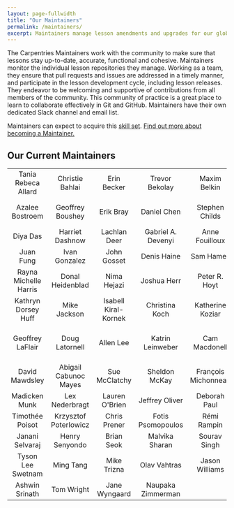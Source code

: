 ```yaml
---
layout: page-fullwidth
title: "Our Maintainers"
permalink: /maintainers/
excerpt: Maintainers manage lesson amendments and upgrades for our global Carpentries Community.
---
```


The Carpentries Maintainers work with the community to make sure that lessons stay up-to-date, accurate, functional and cohesive.
Maintainers monitor the individual lesson repositories they manage. Working as a team, they ensure that pull requests and issues are
addressed in a timely manner, and
participate in the lesson development cycle, including lesson releases. They endeavor to be welcoming and supportive of
contributions from all members of the community. This community of practice is a great place to learn to collaborate
effectively in Git and GitHub. Maintainers have their own dedicated Slack channel and
email list.

Maintainers can expect to acquire this [skill set](https://github.com/carpentries/commons/blob/master/text-for-maintainers.md).
[Find out more about becoming a Maintainer.](https://docs.carpentries.org/topic_folders/maintainers/index.html)

## Our Current Maintainers

|       |          |   |  |||
| :-------------: |:-------------:| :-----:|:-------------: |:-------------:| :-----:|
| Tania Rebeca Allard | Christie Bahlai | Erin Becker | Trevor Bekolay | Maxim Belkin | John Blischak |
| Azalee Bostroem | Geoffrey Boushey | Erik Bray | Daniel Chen | Stephen Childs | Ana Costa Conrado |
| Diya Das | Harriet Dashnow | Lachlan Deer | Gabriel A. Devenyi | Anne Fouilloux | Auriel Fournier |
| Juan Fung | Ivan Gonzalez | John Gosset | Denis Haine | Sam Hames | Jessica Hamrick |
| Rayna Michelle Harris | Donal Heidenblad | Nima Hejazi | Joshua Herr | Peter R. Hoyt | Daisie Huang |
| Kathryn Dorsey Huff | Mike Jackson | Isabell Kiral-Kornek | Christina Koch | Katherine Koziar | Mateusz Kuzak |
| Geoffrey LaFlair | Doug Latornell | Allen Lee | Katrin Leinweber | Cam Macdonell | Paula Andrea Martinez Villegas |
| David Mawdsley | Abigail Cabunoc Mayes | Sue McClatchy | Sheldon McKay | François Michonneau | Colin Morris |
| Madicken Munk | Lex Nederbragt | Lauren O'Brien | Jeffrey Oliver | Deborah Paul | Will Pitchers |
| Timothée Poisot | Krzysztof Poterlowicz | Chris Prener | Fotis Psomopoulos | Rémi Rampin | Anita Schürch | 
| Janani Selvaraj | Henry Senyondo | Brian Seok | Malvika Sharan | Sourav Singh | Peter Smyth | 
| Tyson Lee Swetnam | Ming Tang | Mike Trizna | Olav Vahtras | Jason Williams|
| Ashwin Srinath | Tom Wright | Jane Wyngaard | Naupaka Zimmerman |||
